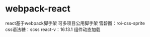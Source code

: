 # webpack-react
react基于webpack脚手架
可多项目公用脚手架
雪碧图：roi-css-sprite  
css语法糖：scss
react-v：16.13.1
组件动态加载
